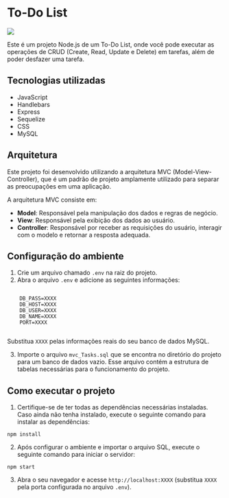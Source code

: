 </head>
<body>
  <h1>To-Do List</h1>
  <img src="https://github.com/DanielSCustodio/To-Do-List/assets/29557187/a7c0ff55-ca00-4558-8b48-c02e09784b9b" />
  <p>Este é um projeto Node.js de um To-Do List, onde você pode executar as operações de CRUD (Create, Read, Update e Delete) em tarefas, além de poder desfazer uma tarefa.</p>
  <h2>Tecnologias utilizadas</h2>
  <ul>
    <li>JavaScript</li>
    <li>Handlebars</li> 
    <li>Express</li>
     <li>Sequelize</li>
    <li>CSS</li>
    <li>MySQL</li>
  </ul>
  <h2>Arquitetura</h2>
  <p>Este projeto foi desenvolvido utilizando a arquitetura MVC (Model-View-Controller), que é um padrão de projeto amplamente utilizado para separar as preocupações em uma aplicação.</p>
  <p>A arquitetura MVC consiste em:</p>
  <ul>
    <li><strong>Model</strong>: Responsável pela manipulação dos dados e regras de negócio.</li>
    <li><strong>View</strong>: Responsável pela exibição dos dados ao usuário.</li>
    <li><strong>Controller</strong>: Responsável por receber as requisições do usuário, interagir com o modelo e retornar a resposta adequada.</li>
  </ul>
  <h2>Configuração do ambiente</h2>
  <ol>
    <li>Crie um arquivo chamado <code>.env</code> na raiz do projeto.</li>
    <li>Abra o arquivo <code>.env</code> e adicione as seguintes informações:</li>
  </ol>
  <pre><code>
    DB_PASS=XXXX
    DB_HOST=XXXX
    DB_USER=XXXX
    DB_NAME=XXXX
    PORT=XXXX
  </code></pre>
  <p>Substitua <code>XXXX</code> pelas informações reais do seu banco de dados MySQL.</p>
  <ol start="3">
    <li>Importe o arquivo <code>mvc_Tasks.sql</code> que se encontra no diretório do projeto para um banco de dados vazio. Esse arquivo contém a estrutura de tabelas necessárias para o funcionamento do projeto.</li>
  </ol>
  <h2>Como executar o projeto</h2>
  <ol>
    <li>Certifique-se de ter todas as dependências necessárias instaladas. Caso ainda não tenha instalado, execute o seguinte comando para instalar as dependências:</li>
  </ol>
  <pre><code>npm install</code></pre>
  <ol start="2">
    <li>Após configurar o ambiente e importar o arquivo SQL, execute o seguinte comando para iniciar o servidor:</li>
  </ol>
  <pre><code>npm start</code></pre>
  <ol start="3">
    <li>Abra o seu navegador e acesse <code>http://localhost:XXXX</code> (substitua <code>XXXX</code> pela porta configurada no arquivo <code>.env</code>).</li>
  </ol>
